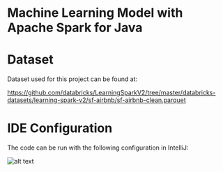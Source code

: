 # Machine Learning Model with Apache Spark for Java

# Dataset
Dataset used for this project can be found at:

https://github.com/databricks/LearningSparkV2/tree/master/databricks-datasets/learning-spark-v2/sf-airbnb/sf-airbnb-clean.parquet

# IDE Configuration
The code can be run with the following configuration in IntelliJ:

![alt text](http://mrugeles.github.io/ide.png "IDE")